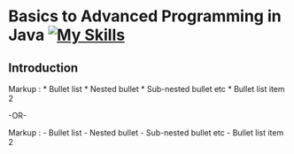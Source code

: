 # Basics to Advanced Programming in Java [![My Skills](https://skillicons.dev/icons?i=java)](https://skillicons.dev)

## Introduction ##
 Markup : * Bullet list
              * Nested bullet
                  * Sub-nested bullet etc
          * Bullet list item 2

-OR-

 Markup : - Bullet list
              - Nested bullet
                  - Sub-nested bullet etc
          - Bullet list item 2 

